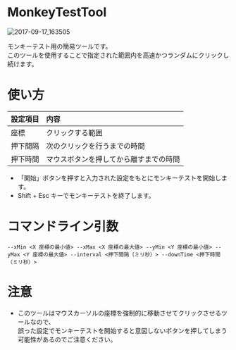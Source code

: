 # MonkeyTestTool

![2017-09-17_163505](https://user-images.githubusercontent.com/6134875/30518961-5f8624c8-9bc6-11e7-8164-4d54699a594a.png)

モンキーテスト用の簡易ツールです。  
このツールを使用することで指定された範囲内を高速かつランダムにクリックし続けます。  

# 使い方

|設定項目|内容|
|:--|:--|
|座標|クリックする範囲|
|押下間隔|次のクリックを行うまでの時間|
|押下時間|マウスボタンを押してから離すまでの時間|

- 「開始」ボタンを押すと入力された設定をもとにモンキーテストを開始します。  
- Shift + Esc キーでモンキーテストを終了します。  

# コマンドライン引数

```
--xMin <X 座標の最小値> --xMax <X 座標の最大値> --yMin <Y 座標の最小値> --yMax <Y 座標の最大値> --interval <押下間隔（ミリ秒）> --downTime <押下時間（ミリ秒）>
```

# 注意

- このツールはマウスカーソルの座標を強制的に移動させてクリックさせるツールなので、  
誤った設定でモンキーテストを開始すると意図しないボタンを押してしまう可能性があるのでご注意ください。  
